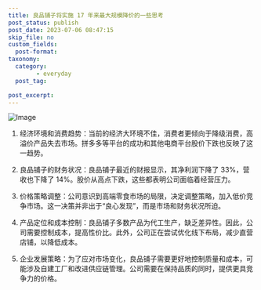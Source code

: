 ```yaml
---
title: 良品铺子将实施 17 年来最大规模降价的一些思考
post_status: publish
post_date: 2023-07-06 08:47:15
skip_file: no
custom_fields: 
  post-format: 
taxonomy:
  category:
        - everyday
  post_tag:

post_excerpt: 
---
```

![Image](https://images.unsplash.com/photo-1578342450849-092ea922d569?ixlib=rb-4.0.3&q=85&fm=jpg&crop=entropy&cs=srgb)

1. 经济环境和消费趋势：当前的经济大环境不佳，消费者更倾向于降级消费，高溢价产品失去市场。拼多多等平台的成功和其他电商平台股价下跌也反映了这一趋势。

1. 良品铺子的财务状况：良品铺子最近的财报显示，其净利润下降了 33%，营收也下降了 14%。股价从高点下跌，这些都表明公司面临着经营压力。

1. 价格策略调整：公司意识到高端零食市场的局限，决定调整策略，加入低价竞争市场。这一决策并非出于“良心发现”，而是市场和财务状况所迫。

1. 产品定位和成本控制：良品铺子多数产品为代工生产，缺乏差异性。因此，公司需要控制成本，提高性价比。此外，公司正在尝试优化线下布局，减少直营店铺，以降低成本。

1. 企业发展策略：为了应对市场变化，良品铺子需要更好地控制质量和成本，可能涉及自建工厂和改进供应链管理。公司需要在保持品质的同时，提供更具竞争力的价格。